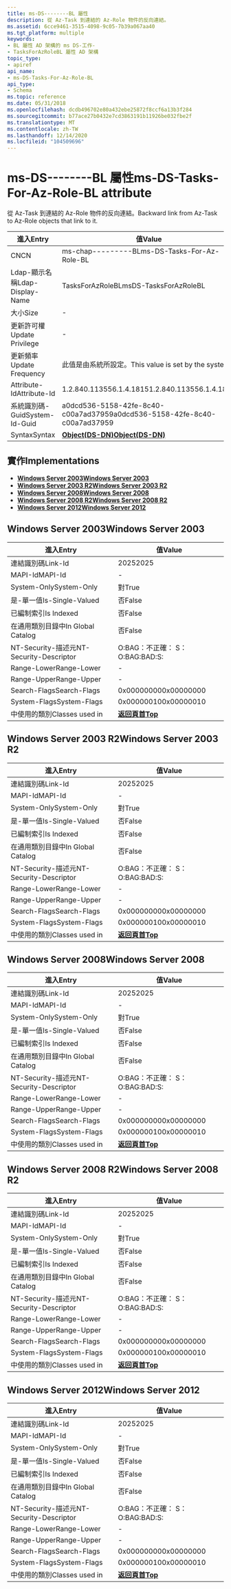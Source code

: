 ```yaml
---
title: ms-DS--------BL 屬性
description: 從 Az-Task 到連結的 Az-Role 物件的反向連結。
ms.assetid: 6cce9461-3515-4098-9c05-7b39a067aa40
ms.tgt_platform: multiple
keywords:
- BL 屬性 AD 架構的 ms DS-工作-
- TasksForAzRoleBL 屬性 AD 架構
topic_type:
- apiref
api_name:
- ms-DS-Tasks-For-Az-Role-BL
api_type:
- Schema
ms.topic: reference
ms.date: 05/31/2018
ms.openlocfilehash: dcdb496702e80a432ebe25872f8ccf6a13b3f284
ms.sourcegitcommit: b77ace27b0432e7cd3863191b11926be032fbe2f
ms.translationtype: MT
ms.contentlocale: zh-TW
ms.lasthandoff: 12/14/2020
ms.locfileid: "104509696"
---
```

# <a name="ms-ds-tasks-for-az-role-bl-attribute"></a><span data-ttu-id="32cfb-105">ms-DS--------BL 屬性</span><span class="sxs-lookup"><span data-stu-id="32cfb-105">ms-DS-Tasks-For-Az-Role-BL attribute</span></span>

<span data-ttu-id="32cfb-106">從 Az-Task 到連結的 Az-Role 物件的反向連結。</span><span class="sxs-lookup"><span data-stu-id="32cfb-106">Backward link from Az-Task to Az-Role objects that link to it.</span></span>



| <span data-ttu-id="32cfb-107">進入</span><span class="sxs-lookup"><span data-stu-id="32cfb-107">Entry</span></span> | <span data-ttu-id="32cfb-108">值</span><span class="sxs-lookup"><span data-stu-id="32cfb-108">Value</span></span> |
|-------------------|-----------------------------------------|
| <span data-ttu-id="32cfb-109">CN</span><span class="sxs-lookup"><span data-stu-id="32cfb-109">CN</span></span>                | <span data-ttu-id="32cfb-110">ms-chap---------BL</span><span class="sxs-lookup"><span data-stu-id="32cfb-110">ms-DS-Tasks-For-Az-Role-BL</span></span>              |
| <span data-ttu-id="32cfb-111">Ldap-顯示名稱</span><span class="sxs-lookup"><span data-stu-id="32cfb-111">Ldap-Display-Name</span></span> | <span data-ttu-id="32cfb-112">TasksForAzRoleBL</span><span class="sxs-lookup"><span data-stu-id="32cfb-112">msDS-TasksForAzRoleBL</span></span>                   |
| <span data-ttu-id="32cfb-113">大小</span><span class="sxs-lookup"><span data-stu-id="32cfb-113">Size</span></span>              | \-                                      |
| <span data-ttu-id="32cfb-114">更新許可權</span><span class="sxs-lookup"><span data-stu-id="32cfb-114">Update Privilege</span></span>  | \-                                      |
| <span data-ttu-id="32cfb-115">更新頻率</span><span class="sxs-lookup"><span data-stu-id="32cfb-115">Update Frequency</span></span>  | <span data-ttu-id="32cfb-116">此值是由系統所設定。</span><span class="sxs-lookup"><span data-stu-id="32cfb-116">This value is set by the system.</span></span>        |
| <span data-ttu-id="32cfb-117">Attribute-Id</span><span class="sxs-lookup"><span data-stu-id="32cfb-117">Attribute-Id</span></span>      | <span data-ttu-id="32cfb-118">1.2.840.113556.1.4.1815</span><span class="sxs-lookup"><span data-stu-id="32cfb-118">1.2.840.113556.1.4.1815</span></span>                 |
| <span data-ttu-id="32cfb-119">系統識別碼-Guid</span><span class="sxs-lookup"><span data-stu-id="32cfb-119">System-Id-Guid</span></span>    | <span data-ttu-id="32cfb-120">a0dcd536-5158-42fe-8c40-c00a7ad37959</span><span class="sxs-lookup"><span data-stu-id="32cfb-120">a0dcd536-5158-42fe-8c40-c00a7ad37959</span></span>    |
| <span data-ttu-id="32cfb-121">Syntax</span><span class="sxs-lookup"><span data-stu-id="32cfb-121">Syntax</span></span>            | [<span data-ttu-id="32cfb-122">**Object(DS-DN)**</span><span class="sxs-lookup"><span data-stu-id="32cfb-122">**Object(DS-DN)**</span></span>](s-object-ds-dn.md) |



## <a name="implementations"></a><span data-ttu-id="32cfb-123">實作</span><span class="sxs-lookup"><span data-stu-id="32cfb-123">Implementations</span></span>

-   [<span data-ttu-id="32cfb-124">**Windows Server 2003**</span><span class="sxs-lookup"><span data-stu-id="32cfb-124">**Windows Server 2003**</span></span>](#windows-server-2003)
-   [<span data-ttu-id="32cfb-125">**Windows Server 2003 R2**</span><span class="sxs-lookup"><span data-stu-id="32cfb-125">**Windows Server 2003 R2**</span></span>](#windows-server-2003-r2)
-   [<span data-ttu-id="32cfb-126">**Windows Server 2008**</span><span class="sxs-lookup"><span data-stu-id="32cfb-126">**Windows Server 2008**</span></span>](#windows-server-2008)
-   [<span data-ttu-id="32cfb-127">**Windows Server 2008 R2**</span><span class="sxs-lookup"><span data-stu-id="32cfb-127">**Windows Server 2008 R2**</span></span>](#windows-server-2008-r2)
-   [<span data-ttu-id="32cfb-128">**Windows Server 2012**</span><span class="sxs-lookup"><span data-stu-id="32cfb-128">**Windows Server 2012**</span></span>](#windows-server-2012)

## <a name="windows-server-2003"></a><span data-ttu-id="32cfb-129">Windows Server 2003</span><span class="sxs-lookup"><span data-stu-id="32cfb-129">Windows Server 2003</span></span>



| <span data-ttu-id="32cfb-130">進入</span><span class="sxs-lookup"><span data-stu-id="32cfb-130">Entry</span></span> | <span data-ttu-id="32cfb-131">值</span><span class="sxs-lookup"><span data-stu-id="32cfb-131">Value</span></span> |
|------------------------|---------------------------------|
| <span data-ttu-id="32cfb-132">連結識別碼</span><span class="sxs-lookup"><span data-stu-id="32cfb-132">Link-Id</span></span>                | <span data-ttu-id="32cfb-133">2025</span><span class="sxs-lookup"><span data-stu-id="32cfb-133">2025</span></span>                            |
| <span data-ttu-id="32cfb-134">MAPI-Id</span><span class="sxs-lookup"><span data-stu-id="32cfb-134">MAPI-Id</span></span>                | \-                              |
| <span data-ttu-id="32cfb-135">System-Only</span><span class="sxs-lookup"><span data-stu-id="32cfb-135">System-Only</span></span>            | <span data-ttu-id="32cfb-136">對</span><span class="sxs-lookup"><span data-stu-id="32cfb-136">True</span></span>                            |
| <span data-ttu-id="32cfb-137">是-單一值</span><span class="sxs-lookup"><span data-stu-id="32cfb-137">Is-Single-Valued</span></span>       | <span data-ttu-id="32cfb-138">否</span><span class="sxs-lookup"><span data-stu-id="32cfb-138">False</span></span>                           |
| <span data-ttu-id="32cfb-139">已編制索引</span><span class="sxs-lookup"><span data-stu-id="32cfb-139">Is Indexed</span></span>             | <span data-ttu-id="32cfb-140">否</span><span class="sxs-lookup"><span data-stu-id="32cfb-140">False</span></span>                           |
| <span data-ttu-id="32cfb-141">在通用類別目錄中</span><span class="sxs-lookup"><span data-stu-id="32cfb-141">In Global Catalog</span></span>      | <span data-ttu-id="32cfb-142">否</span><span class="sxs-lookup"><span data-stu-id="32cfb-142">False</span></span>                           |
| <span data-ttu-id="32cfb-143">NT-Security-描述元</span><span class="sxs-lookup"><span data-stu-id="32cfb-143">NT-Security-Descriptor</span></span> | <span data-ttu-id="32cfb-144">O:BAG：不正確： S：</span><span class="sxs-lookup"><span data-stu-id="32cfb-144">O:BAG:BAD:S:</span></span>                    |
| <span data-ttu-id="32cfb-145">Range-Lower</span><span class="sxs-lookup"><span data-stu-id="32cfb-145">Range-Lower</span></span>            | \-                              |
| <span data-ttu-id="32cfb-146">Range-Upper</span><span class="sxs-lookup"><span data-stu-id="32cfb-146">Range-Upper</span></span>            | \-                              |
| <span data-ttu-id="32cfb-147">Search-Flags</span><span class="sxs-lookup"><span data-stu-id="32cfb-147">Search-Flags</span></span>           | <span data-ttu-id="32cfb-148">0x00000000</span><span class="sxs-lookup"><span data-stu-id="32cfb-148">0x00000000</span></span>                      |
| <span data-ttu-id="32cfb-149">System-Flags</span><span class="sxs-lookup"><span data-stu-id="32cfb-149">System-Flags</span></span>           | <span data-ttu-id="32cfb-150">0x00000010</span><span class="sxs-lookup"><span data-stu-id="32cfb-150">0x00000010</span></span>                      |
| <span data-ttu-id="32cfb-151">中使用的類別</span><span class="sxs-lookup"><span data-stu-id="32cfb-151">Classes used in</span></span>        | [<span data-ttu-id="32cfb-152">**返回頁首**</span><span class="sxs-lookup"><span data-stu-id="32cfb-152">**Top**</span></span>](c-top.md)<br/> |



## <a name="windows-server-2003-r2"></a><span data-ttu-id="32cfb-153">Windows Server 2003 R2</span><span class="sxs-lookup"><span data-stu-id="32cfb-153">Windows Server 2003 R2</span></span>



| <span data-ttu-id="32cfb-154">進入</span><span class="sxs-lookup"><span data-stu-id="32cfb-154">Entry</span></span> | <span data-ttu-id="32cfb-155">值</span><span class="sxs-lookup"><span data-stu-id="32cfb-155">Value</span></span> |
|------------------------|---------------------------------|
| <span data-ttu-id="32cfb-156">連結識別碼</span><span class="sxs-lookup"><span data-stu-id="32cfb-156">Link-Id</span></span>                | <span data-ttu-id="32cfb-157">2025</span><span class="sxs-lookup"><span data-stu-id="32cfb-157">2025</span></span>                            |
| <span data-ttu-id="32cfb-158">MAPI-Id</span><span class="sxs-lookup"><span data-stu-id="32cfb-158">MAPI-Id</span></span>                | \-                              |
| <span data-ttu-id="32cfb-159">System-Only</span><span class="sxs-lookup"><span data-stu-id="32cfb-159">System-Only</span></span>            | <span data-ttu-id="32cfb-160">對</span><span class="sxs-lookup"><span data-stu-id="32cfb-160">True</span></span>                            |
| <span data-ttu-id="32cfb-161">是-單一值</span><span class="sxs-lookup"><span data-stu-id="32cfb-161">Is-Single-Valued</span></span>       | <span data-ttu-id="32cfb-162">否</span><span class="sxs-lookup"><span data-stu-id="32cfb-162">False</span></span>                           |
| <span data-ttu-id="32cfb-163">已編制索引</span><span class="sxs-lookup"><span data-stu-id="32cfb-163">Is Indexed</span></span>             | <span data-ttu-id="32cfb-164">否</span><span class="sxs-lookup"><span data-stu-id="32cfb-164">False</span></span>                           |
| <span data-ttu-id="32cfb-165">在通用類別目錄中</span><span class="sxs-lookup"><span data-stu-id="32cfb-165">In Global Catalog</span></span>      | <span data-ttu-id="32cfb-166">否</span><span class="sxs-lookup"><span data-stu-id="32cfb-166">False</span></span>                           |
| <span data-ttu-id="32cfb-167">NT-Security-描述元</span><span class="sxs-lookup"><span data-stu-id="32cfb-167">NT-Security-Descriptor</span></span> | <span data-ttu-id="32cfb-168">O:BAG：不正確： S：</span><span class="sxs-lookup"><span data-stu-id="32cfb-168">O:BAG:BAD:S:</span></span>                    |
| <span data-ttu-id="32cfb-169">Range-Lower</span><span class="sxs-lookup"><span data-stu-id="32cfb-169">Range-Lower</span></span>            | \-                              |
| <span data-ttu-id="32cfb-170">Range-Upper</span><span class="sxs-lookup"><span data-stu-id="32cfb-170">Range-Upper</span></span>            | \-                              |
| <span data-ttu-id="32cfb-171">Search-Flags</span><span class="sxs-lookup"><span data-stu-id="32cfb-171">Search-Flags</span></span>           | <span data-ttu-id="32cfb-172">0x00000000</span><span class="sxs-lookup"><span data-stu-id="32cfb-172">0x00000000</span></span>                      |
| <span data-ttu-id="32cfb-173">System-Flags</span><span class="sxs-lookup"><span data-stu-id="32cfb-173">System-Flags</span></span>           | <span data-ttu-id="32cfb-174">0x00000010</span><span class="sxs-lookup"><span data-stu-id="32cfb-174">0x00000010</span></span>                      |
| <span data-ttu-id="32cfb-175">中使用的類別</span><span class="sxs-lookup"><span data-stu-id="32cfb-175">Classes used in</span></span>        | [<span data-ttu-id="32cfb-176">**返回頁首**</span><span class="sxs-lookup"><span data-stu-id="32cfb-176">**Top**</span></span>](c-top.md)<br/> |



## <a name="windows-server-2008"></a><span data-ttu-id="32cfb-177">Windows Server 2008</span><span class="sxs-lookup"><span data-stu-id="32cfb-177">Windows Server 2008</span></span>



| <span data-ttu-id="32cfb-178">進入</span><span class="sxs-lookup"><span data-stu-id="32cfb-178">Entry</span></span> | <span data-ttu-id="32cfb-179">值</span><span class="sxs-lookup"><span data-stu-id="32cfb-179">Value</span></span> |
|------------------------|---------------------------------|
| <span data-ttu-id="32cfb-180">連結識別碼</span><span class="sxs-lookup"><span data-stu-id="32cfb-180">Link-Id</span></span>                | <span data-ttu-id="32cfb-181">2025</span><span class="sxs-lookup"><span data-stu-id="32cfb-181">2025</span></span>                            |
| <span data-ttu-id="32cfb-182">MAPI-Id</span><span class="sxs-lookup"><span data-stu-id="32cfb-182">MAPI-Id</span></span>                | \-                              |
| <span data-ttu-id="32cfb-183">System-Only</span><span class="sxs-lookup"><span data-stu-id="32cfb-183">System-Only</span></span>            | <span data-ttu-id="32cfb-184">對</span><span class="sxs-lookup"><span data-stu-id="32cfb-184">True</span></span>                            |
| <span data-ttu-id="32cfb-185">是-單一值</span><span class="sxs-lookup"><span data-stu-id="32cfb-185">Is-Single-Valued</span></span>       | <span data-ttu-id="32cfb-186">否</span><span class="sxs-lookup"><span data-stu-id="32cfb-186">False</span></span>                           |
| <span data-ttu-id="32cfb-187">已編制索引</span><span class="sxs-lookup"><span data-stu-id="32cfb-187">Is Indexed</span></span>             | <span data-ttu-id="32cfb-188">否</span><span class="sxs-lookup"><span data-stu-id="32cfb-188">False</span></span>                           |
| <span data-ttu-id="32cfb-189">在通用類別目錄中</span><span class="sxs-lookup"><span data-stu-id="32cfb-189">In Global Catalog</span></span>      | <span data-ttu-id="32cfb-190">否</span><span class="sxs-lookup"><span data-stu-id="32cfb-190">False</span></span>                           |
| <span data-ttu-id="32cfb-191">NT-Security-描述元</span><span class="sxs-lookup"><span data-stu-id="32cfb-191">NT-Security-Descriptor</span></span> | <span data-ttu-id="32cfb-192">O:BAG：不正確： S：</span><span class="sxs-lookup"><span data-stu-id="32cfb-192">O:BAG:BAD:S:</span></span>                    |
| <span data-ttu-id="32cfb-193">Range-Lower</span><span class="sxs-lookup"><span data-stu-id="32cfb-193">Range-Lower</span></span>            | \-                              |
| <span data-ttu-id="32cfb-194">Range-Upper</span><span class="sxs-lookup"><span data-stu-id="32cfb-194">Range-Upper</span></span>            | \-                              |
| <span data-ttu-id="32cfb-195">Search-Flags</span><span class="sxs-lookup"><span data-stu-id="32cfb-195">Search-Flags</span></span>           | <span data-ttu-id="32cfb-196">0x00000000</span><span class="sxs-lookup"><span data-stu-id="32cfb-196">0x00000000</span></span>                      |
| <span data-ttu-id="32cfb-197">System-Flags</span><span class="sxs-lookup"><span data-stu-id="32cfb-197">System-Flags</span></span>           | <span data-ttu-id="32cfb-198">0x00000010</span><span class="sxs-lookup"><span data-stu-id="32cfb-198">0x00000010</span></span>                      |
| <span data-ttu-id="32cfb-199">中使用的類別</span><span class="sxs-lookup"><span data-stu-id="32cfb-199">Classes used in</span></span>        | [<span data-ttu-id="32cfb-200">**返回頁首**</span><span class="sxs-lookup"><span data-stu-id="32cfb-200">**Top**</span></span>](c-top.md)<br/> |



## <a name="windows-server-2008-r2"></a><span data-ttu-id="32cfb-201">Windows Server 2008 R2</span><span class="sxs-lookup"><span data-stu-id="32cfb-201">Windows Server 2008 R2</span></span>



| <span data-ttu-id="32cfb-202">進入</span><span class="sxs-lookup"><span data-stu-id="32cfb-202">Entry</span></span> | <span data-ttu-id="32cfb-203">值</span><span class="sxs-lookup"><span data-stu-id="32cfb-203">Value</span></span> |
|------------------------|---------------------------------|
| <span data-ttu-id="32cfb-204">連結識別碼</span><span class="sxs-lookup"><span data-stu-id="32cfb-204">Link-Id</span></span>                | <span data-ttu-id="32cfb-205">2025</span><span class="sxs-lookup"><span data-stu-id="32cfb-205">2025</span></span>                            |
| <span data-ttu-id="32cfb-206">MAPI-Id</span><span class="sxs-lookup"><span data-stu-id="32cfb-206">MAPI-Id</span></span>                | \-                              |
| <span data-ttu-id="32cfb-207">System-Only</span><span class="sxs-lookup"><span data-stu-id="32cfb-207">System-Only</span></span>            | <span data-ttu-id="32cfb-208">對</span><span class="sxs-lookup"><span data-stu-id="32cfb-208">True</span></span>                            |
| <span data-ttu-id="32cfb-209">是-單一值</span><span class="sxs-lookup"><span data-stu-id="32cfb-209">Is-Single-Valued</span></span>       | <span data-ttu-id="32cfb-210">否</span><span class="sxs-lookup"><span data-stu-id="32cfb-210">False</span></span>                           |
| <span data-ttu-id="32cfb-211">已編制索引</span><span class="sxs-lookup"><span data-stu-id="32cfb-211">Is Indexed</span></span>             | <span data-ttu-id="32cfb-212">否</span><span class="sxs-lookup"><span data-stu-id="32cfb-212">False</span></span>                           |
| <span data-ttu-id="32cfb-213">在通用類別目錄中</span><span class="sxs-lookup"><span data-stu-id="32cfb-213">In Global Catalog</span></span>      | <span data-ttu-id="32cfb-214">否</span><span class="sxs-lookup"><span data-stu-id="32cfb-214">False</span></span>                           |
| <span data-ttu-id="32cfb-215">NT-Security-描述元</span><span class="sxs-lookup"><span data-stu-id="32cfb-215">NT-Security-Descriptor</span></span> | <span data-ttu-id="32cfb-216">O:BAG：不正確： S：</span><span class="sxs-lookup"><span data-stu-id="32cfb-216">O:BAG:BAD:S:</span></span>                    |
| <span data-ttu-id="32cfb-217">Range-Lower</span><span class="sxs-lookup"><span data-stu-id="32cfb-217">Range-Lower</span></span>            | \-                              |
| <span data-ttu-id="32cfb-218">Range-Upper</span><span class="sxs-lookup"><span data-stu-id="32cfb-218">Range-Upper</span></span>            | \-                              |
| <span data-ttu-id="32cfb-219">Search-Flags</span><span class="sxs-lookup"><span data-stu-id="32cfb-219">Search-Flags</span></span>           | <span data-ttu-id="32cfb-220">0x00000000</span><span class="sxs-lookup"><span data-stu-id="32cfb-220">0x00000000</span></span>                      |
| <span data-ttu-id="32cfb-221">System-Flags</span><span class="sxs-lookup"><span data-stu-id="32cfb-221">System-Flags</span></span>           | <span data-ttu-id="32cfb-222">0x00000010</span><span class="sxs-lookup"><span data-stu-id="32cfb-222">0x00000010</span></span>                      |
| <span data-ttu-id="32cfb-223">中使用的類別</span><span class="sxs-lookup"><span data-stu-id="32cfb-223">Classes used in</span></span>        | [<span data-ttu-id="32cfb-224">**返回頁首**</span><span class="sxs-lookup"><span data-stu-id="32cfb-224">**Top**</span></span>](c-top.md)<br/> |



## <a name="windows-server-2012"></a><span data-ttu-id="32cfb-225">Windows Server 2012</span><span class="sxs-lookup"><span data-stu-id="32cfb-225">Windows Server 2012</span></span>



| <span data-ttu-id="32cfb-226">進入</span><span class="sxs-lookup"><span data-stu-id="32cfb-226">Entry</span></span> | <span data-ttu-id="32cfb-227">值</span><span class="sxs-lookup"><span data-stu-id="32cfb-227">Value</span></span> |
|------------------------|---------------------------------|
| <span data-ttu-id="32cfb-228">連結識別碼</span><span class="sxs-lookup"><span data-stu-id="32cfb-228">Link-Id</span></span>                | <span data-ttu-id="32cfb-229">2025</span><span class="sxs-lookup"><span data-stu-id="32cfb-229">2025</span></span>                            |
| <span data-ttu-id="32cfb-230">MAPI-Id</span><span class="sxs-lookup"><span data-stu-id="32cfb-230">MAPI-Id</span></span>                | \-                              |
| <span data-ttu-id="32cfb-231">System-Only</span><span class="sxs-lookup"><span data-stu-id="32cfb-231">System-Only</span></span>            | <span data-ttu-id="32cfb-232">對</span><span class="sxs-lookup"><span data-stu-id="32cfb-232">True</span></span>                            |
| <span data-ttu-id="32cfb-233">是-單一值</span><span class="sxs-lookup"><span data-stu-id="32cfb-233">Is-Single-Valued</span></span>       | <span data-ttu-id="32cfb-234">否</span><span class="sxs-lookup"><span data-stu-id="32cfb-234">False</span></span>                           |
| <span data-ttu-id="32cfb-235">已編制索引</span><span class="sxs-lookup"><span data-stu-id="32cfb-235">Is Indexed</span></span>             | <span data-ttu-id="32cfb-236">否</span><span class="sxs-lookup"><span data-stu-id="32cfb-236">False</span></span>                           |
| <span data-ttu-id="32cfb-237">在通用類別目錄中</span><span class="sxs-lookup"><span data-stu-id="32cfb-237">In Global Catalog</span></span>      | <span data-ttu-id="32cfb-238">否</span><span class="sxs-lookup"><span data-stu-id="32cfb-238">False</span></span>                           |
| <span data-ttu-id="32cfb-239">NT-Security-描述元</span><span class="sxs-lookup"><span data-stu-id="32cfb-239">NT-Security-Descriptor</span></span> | <span data-ttu-id="32cfb-240">O:BAG：不正確： S：</span><span class="sxs-lookup"><span data-stu-id="32cfb-240">O:BAG:BAD:S:</span></span>                    |
| <span data-ttu-id="32cfb-241">Range-Lower</span><span class="sxs-lookup"><span data-stu-id="32cfb-241">Range-Lower</span></span>            | \-                              |
| <span data-ttu-id="32cfb-242">Range-Upper</span><span class="sxs-lookup"><span data-stu-id="32cfb-242">Range-Upper</span></span>            | \-                              |
| <span data-ttu-id="32cfb-243">Search-Flags</span><span class="sxs-lookup"><span data-stu-id="32cfb-243">Search-Flags</span></span>           | <span data-ttu-id="32cfb-244">0x00000000</span><span class="sxs-lookup"><span data-stu-id="32cfb-244">0x00000000</span></span>                      |
| <span data-ttu-id="32cfb-245">System-Flags</span><span class="sxs-lookup"><span data-stu-id="32cfb-245">System-Flags</span></span>           | <span data-ttu-id="32cfb-246">0x00000010</span><span class="sxs-lookup"><span data-stu-id="32cfb-246">0x00000010</span></span>                      |
| <span data-ttu-id="32cfb-247">中使用的類別</span><span class="sxs-lookup"><span data-stu-id="32cfb-247">Classes used in</span></span>        | [<span data-ttu-id="32cfb-248">**返回頁首**</span><span class="sxs-lookup"><span data-stu-id="32cfb-248">**Top**</span></span>](c-top.md)<br/> |



 

 





